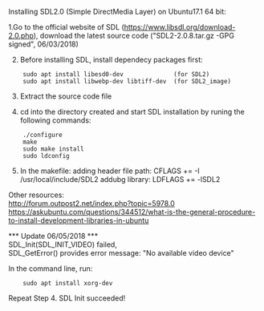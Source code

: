 Installing SDL2.0 (Simple DirectMedia Layer) on Ubuntu17.1 64 bit: 


1.Go to the official website of SDL (https://www.libsdl.org/download-2.0.php), download the latest source code ("SDL2-2.0.8.tar.gz -GPG signed", 06/03/2018)  


2. Before installing SDL, install dependecy packages first: 
```shell
	sudo apt install libesd0-dev              (for SDL2)
	sudo apt install libwebp-dev libtiff-dev  (for SDL2_image)
```

3. Extract the source code file  


4. cd into the directory created and start SDL installation by runing the following commands: 
```shell
	./configure
	make
	sudo make install
	sudo ldconfig
```

5. In the makefile:
	adding header file path: CFLAGS += -I /usr/local/include/SDL2
	addubg library:          LDFLAGS += -lSDL2    	

Other resources:   
	http://forum.outpost2.net/index.php?topic=5978.0  
	https://askubuntu.com/questions/344512/what-is-the-general-procedure-to-install-development-libraries-in-ubuntu  


*** Update 06/05/2018 ***   
SDL_Init(SDL_INIT_VIDEO) failed,    
SDL_GetError() provides error message: "No available video device"     

In the command line, run:
```shell
	sudo apt install xorg-dev
```

Repeat Step 4. SDL Init succeeded!	





